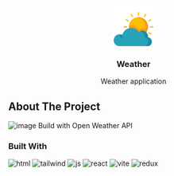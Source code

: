 <br />
<div align="center">
  <a href="https://github.com/othneildrew/Best-README-Template">
    <img src="public/logo.png" alt="Logo" width="80" height="80">
  </a>

  <h3 align="center">Weather</h3>

  <p align="center">
    Weather application
  </p>
</div>

## About The Project

![image](https://github.com/den-asmos/weather-app/assets/103278084/232a769c-c4a4-4bd7-aa3c-bdc933bd6f1c)
Build with Open Weather API

### Built With
<div>
  <img src="https://user-images.githubusercontent.com/25181517/192158954-f88b5814-d510-4564-b285-dff7d6400dad.png" alt="html" width="40px"/>
  <img src="https://user-images.githubusercontent.com/25181517/202896760-337261ed-ee92-4979-84c4-d4b829c7355d.png" alt="tailwind" width="40px"/>
  <img src="https://user-images.githubusercontent.com/25181517/117447155-6a868a00-af3d-11eb-9cfe-245df15c9f3f.png" alt="js" width="40px"/>
  <img src="https://user-images.githubusercontent.com/25181517/183897015-94a058a6-b86e-4e42-a37f-bf92061753e5.png" alt="react" width="40px"/>
  <img src="https://upload.wikimedia.org/wikipedia/commons/thumb/f/f1/Vitejs-logo.svg/1039px-Vitejs-logo.svg.png" alt="vite" width="40px"/>  
  <img src="https://user-images.githubusercontent.com/25181517/187896150-cc1dcb12-d490-445c-8e4d-1275cd2388d6.png" alt="redux" width="40px"/>
</div>
